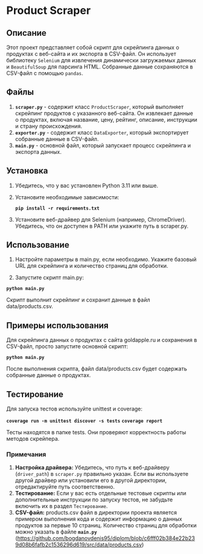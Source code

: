 # Product Scraper

## Описание

Этот проект представляет собой скрипт для скрейпинга данных о продуктах с веб-сайта и их экспорта в CSV-файл. Он использует библиотеку `Selenium` для извлечения динамически загружаемых данных и `BeautifulSoup` для парсинга HTML. Собранные данные сохраняются в CSV-файл с помощью `pandas`.

## Файлы

1. **`scraper.py`** - содержит класс `ProductScraper`, который выполняет скрейпинг продуктов с указанного веб-сайта. Он извлекает данные о продуктах, включая название, цену, рейтинг, описание, инструкции и страну происхождения.
2. **`exporter.py`** - содержит класс `DataExporter`, который экспортирует собранные данные в CSV-файл.
3. **`main.py`** - основной файл, который запускает процесс скрейпинга и экспорта данных.

## Установка

1. Убедитесь, что у вас установлен Python 3.11 или выше.
2. Установите необходимые зависимости:

   **`pip install -r requirements.txt`**

3. Установите веб-драйвер для Selenium (например, ChromeDriver). Убедитесь, что он доступен в PATH или укажите путь в scraper.py.

## Использование
1. Настройте параметры в main.py, если необходимо. Укажите базовый URL для скрейпинга и количество страниц для обработки.

2. Запустите скрипт main.py:

**`python main.py`**

Скрипт выполнит скрейпинг и сохранит данные в файл data/products.csv.

## Примеры использования
Для скрейпинга данных о продуктах с сайта goldapple.ru и сохранения в CSV-файл, просто запустите основной скрипт:

**`python main.py`**

После выполнения скрипта, файл data/products.csv будет содержать собранные данные о продуктах.

## Тестирование
Для запуска тестов используйте unittest и coverage:

**`coverage run -m unittest discover -s tests`**
**`coverage report`**

Тесты находятся в папке tests. Они проверяют корректность работы методов скрейпера.

### Примечания

1. **Настройка драйвера:** Убедитесь, что путь к веб-драйверу (`driver_path`) в `scraper.py` правильно указан. Если вы используете другой драйвер или установили его в другой директории, отредактируйте путь соответственно.
2. **Тестирование:** Если у вас есть отдельные тестовые скрипты или дополнительные инструкции по запуску тестов, не забудьте включить их в раздел `Тестирование`.
3. **CSV-файл:** products.csv файл в директории проекта является примером выполнения кода и содержит информацию о данных продуктов за первые 10 страниц. Количество страниц для обработки можно указать в файле **`main.py`** (https://github.com/bogdanovdenis95/diplom/blob/c6fff02b384e22b239d08b6fafb2c1536296d619/src/data/products.csv)
